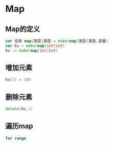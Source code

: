 # Map

## Map的定义

```go
var 名称 map[类型]类型 = make(map[类型]类型,容量)
var kv = make(map[int]int)
kv := make(map[int]int)
```

## 增加元素

```go
kv[1] = 100
```

## 删除元素

```go
delete(kv,1)
```

## 遍历map

```go
for range
```


